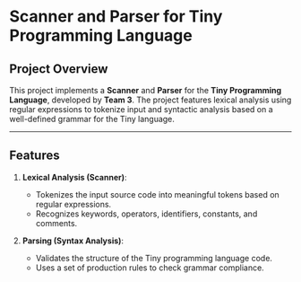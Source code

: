 # Scanner and Parser for Tiny Programming Language

## Project Overview
This project implements a **Scanner** and **Parser** for the **Tiny Programming Language**, developed by **Team 3**. The project features lexical analysis using regular expressions to tokenize input and syntactic analysis based on a well-defined grammar for the Tiny language.

---

## Features
1. **Lexical Analysis (Scanner)**:  
   - Tokenizes the input source code into meaningful tokens based on regular expressions.
   - Recognizes keywords, operators, identifiers, constants, and comments.

2. **Parsing (Syntax Analysis)**:  
   - Validates the structure of the Tiny programming language code.
   - Uses a set of production rules to check grammar compliance.
